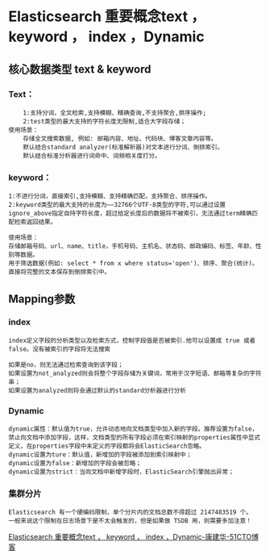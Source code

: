 # Elasticsearch 重要概念text ， keyword ， index ，Dynamic

## 核心数据类型 text & keyword

### Text：

```
    1:支持分词，全文检索,支持模糊、精确查询,不支持聚合,排序操作;
    2:test类型的最大支持的字符长度无限制,适合大字段存储；
使用场景：
    存储全文搜索数据, 例如: 邮箱内容、地址、代码块、博客文章内容等。
    默认结合standard analyzer(标准解析器)对文本进行分词、倒排索引。
    默认结合标准分析器进行词命中、词频相关度打分。
```

### keyword：

```
1:不进行分词，直接索引,支持模糊、支持精确匹配，支持聚合、排序操作。
2:keyword类型的最大支持的长度为——32766个UTF-8类型的字符,可以通过设置ignore_above指定自持字符长度，超过给定长度后的数据将不被索引，无法通过term精确匹配检索返回结果。

使用场景：
存储邮箱号码、url、name、title，手机号码、主机名、状态码、邮政编码、标签、年龄、性别等数据。
用于筛选数据(例如: select * from x where status='open')、排序、聚合(统计)。
直接将完整的文本保存到倒排索引中。
```

## Mapping参数

### index

```
index定义字段的分析类型以及检索方式，控制字段值是否被索引.他可以设置成 true 或者 false。没有被索引的字段将无法搜索

如果是no，则无法通过检索查询到该字段；
如果设置为not_analyzed则会将整个字段存储为关键词，常用于汉字短语、邮箱等复杂的字符串；
如果设置为analyzed则将会通过默认的standard分析器进行分析
```

### Dynamic

```
dynamic属性：默认值为true，允许动态地向文档类型中加入新的字段。推荐设置为false，禁止向文档中添加字段，这样，文档类型的所有字段必须在索引映射的properties属性中显式定义，在properties字段中未定义的字段都将会ElasticSearch忽略。
dynamic设置为ture：默认值，新增加的字段被添加到索引映射中；
dynamic设置为false：新增加的字段会被忽略；
dynamic设置为strict：当向文档中新增字段时，ElasticSearch引擎抛出异常；
```

### 集群分片

```
Elasticsearch 有一个硬编码限制，单个分片内的文档总数不得超过 2147483519 个。
一般来说这个限制在日志场景下是不太会触发的，但是如果做 TSDB 用，则需要多加注意！
```





[Elasticsearch 重要概念text ， keyword ， index ，Dynamic-康建华-51CTO博客](https://blog.51cto.com/michaelkang/2361259)
